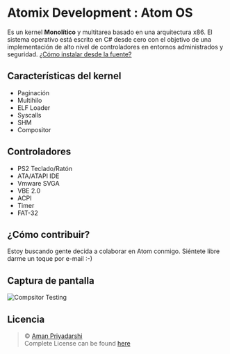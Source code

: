 # Atomix Development : Atom OS

Es un kernel **Monolítico** y multitarea basado en una arquitectura x86. El sistema operativo está escrito en C# 
desde cero con el objetivo de una implementación de alto nivel de controladores en entornos administrados y seguridad. [¿Cómo instalar desde la fuente? ](https://github.com/amaneureka/AtomOS/wiki/Build-Environment)

## Características del kernel
- Paginación
- Multihilo
- ELF Loader
- Syscalls
- SHM
- Compositor

## Controladores
- PS2 Teclado/Ratón
- ATA/ATAPI IDE
- Vmware SVGA
- VBE 2.0
- ACPI
- Timer
- FAT-32

## ¿Cómo contribuir?
Estoy buscando gente decida a colaborar en Atom conmigo. Siéntete libre darme un toque por e-mail :-)

## Captura de pantalla
![Compsitor Testing](http://i.imgur.com/mrMfyTb.png)

## Licencia
> © [Aman Priyadarshi](mailto:aman.eureka@gmail.com)<br>
> Complete License can be found [here](LICENSE.md)
